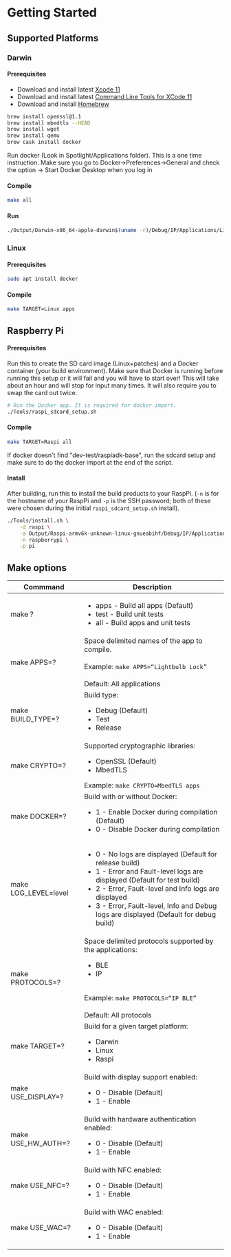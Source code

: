 # Getting Started

## Supported Platforms
### Darwin
#### Prerequisites
- Download and install latest [Xcode 11](https://developer.apple.com/download/more/)
- Download and install latest [Command Line Tools for XCode 11](https://developer.apple.com/download/more/)
- Download and install [Homebrew](https://brew.sh)

```sh
brew install openssl@1.1
brew install mbedtls --HEAD
brew install wget
brew install qemu
brew cask install docker
```

Run docker (Look in Spotlight/Applications folder). This is a one time instruction.
Make sure you go to Docker→Preferences→General and check the option → Start Docker Desktop when you log in

#### Compile
```sh
make all
```

#### Run
```sh
./Output/Darwin-x86_64-apple-darwin$(uname -r)/Debug/IP/Applications/Lightbulb.OpenSSL
```

### Linux
#### Prerequisites
```sh
sudo apt install docker
```

#### Compile
```sh
make TARGET=Linux apps
```

## Raspberry Pi
#### Prerequisites
Run this to create the SD card image (Linux+patches) and a Docker container (your build environment).
Make sure that Docker is running before running this setup or it will fail and you will have to start over!
This will take about an hour and will stop for input many times. It will also require you to swap the card out twice.
```sh
# Run the Docker app. It is required for docker import.
./Tools/raspi_sdcard_setup.sh
```

#### Compile
```sh
make TARGET=Raspi all
```
If docker doesn't find "dev-test/raspiadk-base", run the sdcard setup and make sure to do the docker import at the end of the script.

#### Install
After building, run this to install the build products to your RaspPi. (`-n` is for the hostname of your RaspPi and `-p`
is the SSH password; both of these were chosen during the initial `raspi_sdcard_setup.sh` install).
```sh
./Tools/install.sh \
    -d raspi \
    -a Output/Raspi-armv6k-unknown-linux-gnueabihf/Debug/IP/Applications/Lightbulb.OpenSSL \
    -n raspberrypi \
    -p pi
```

## Make options
Commmand                         | Description
-------------------------------- | -------------------------------------------------------------------
make ? | <ul><li>apps - Build all apps (Default)</li></li><li>test - Build unit tests</li><li>all - Build apps and unit tests</li></ul>
make APPS=? | Space delimited names of the app to compile. <br><br>Example: `make APPS=“Lightbulb Lock”`<br><br> Default: All applications
make BUILD_TYPE=? | Build type: <br><ul><li>Debug (Default)</li><li>Test</li><li>Release</li></ul>
make CRYPTO=? | Supported cryptographic libraries: <br><ul><li>OpenSSL (Default)</li><li>MbedTLS</li></ul>Example: `make CRYPTO=MbedTLS apps`
make DOCKER=? | Build with or without Docker: <br><ul><li>1 - Enable Docker during compilation (Default)</li><li>0 - Disable Docker during compilation</li></ul>
make LOG_LEVEL=level | <ul><li>0 - No logs are displayed (Default for release build)</li><li>1	- Error and Fault-level logs are displayed (Default for test build)</li><li>2 - Error, Fault-level and Info logs are displayed</li><li>3 - Error, Fault-level, Info and Debug logs are displayed (Default for debug build)</li></ul>
make PROTOCOLS=? | Space delimited protocols supported by the applications: <br><ul><li>BLE</li><li>IP</li></ul><br>Example: `make PROTOCOLS=“IP BLE”`<br><br>Default: All protocols
make TARGET=? | Build for a given target platform:<br><ul><li>Darwin</li><li>Linux</li></li><li>Raspi</li></ul>
make USE_DISPLAY=? | Build with display support enabled:<br><ul><li>0 - Disable (Default)</li><li>1 - Enable</li></ul>
make USE_HW_AUTH=? | Build with hardware authentication enabled: <br><ul><li>0 - Disable (Default)</li><li>1 - Enable</li></ul>
make USE_NFC=? | Build with NFC enabled:<br><ul><li>0 - Disable (Default)</li><li>1 - Enable</li></ul>
make USE_WAC=? | Build with WAC enabled:<br><ul><li>0 - Disable (Default)</li><li>1 - Enable</li></ul>
